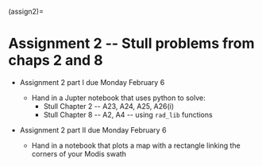 (assign2)=
# Assignment 2 -- Stull problems from chaps 2 and 8


  * Assignment 2 part I due Monday February 6
    - Hand in a Jupter notebook that uses python to solve:
      - Stull Chapter 2 -- A23, A24, A25, A26(i)
      - Stull Chapter 8 -- A2, A4 -- using `rad_lib` functions

  * Assignment 2 part II due Monday February 6
    - Hand in a notebook that plots a map with a rectangle linking the corners
      of your Modis swath
